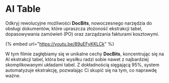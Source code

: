 # AI Table

Odkryj rewolucyjne możliwości **DocBits**, nowoczesnego narzędzia do obsługi dokumentów, które upraszcza złożoność ekstrakcji tabel, dopasowywania zamówień (PO) oraz zarządzania fakturami kosztowymi.

{% embed url="https://youtu.be/89uEFyKKLCk" %}

W tym filmie zagłębiamy się w unikalne cechy **DocBits**, koncentrując się na AI ekstrakcji tabel, która bez wysiłku radzi sobie nawet z najbardziej skomplikowanymi układami tabel. Z dokładnością sięgającą 95%, system automatyzuje ekstrakcję, pozwalając Ci skupić się na tym, co naprawdę ważne.
